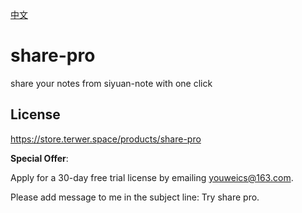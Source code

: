[中文](README_zh_CN.md)

# share-pro

share your notes from siyuan-note with one click

## License

https://store.terwer.space/products/share-pro

**Special Offer**: 

Apply for a 30-day free trial license by emailing youweics@163.com.

Please add message to me in the subject line: Try share pro.
